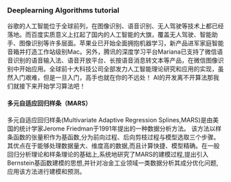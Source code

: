 ### Deeplearning Algorithms tutorial
谷歌的人工智能位于全球前列，在图像识别、语音识别、无人驾驶等技术上都已经落地。而百度实质意义上扛起了国内的人工智能的大旗，覆盖无人驾驶、智能助手、图像识别等许多层面。苹果业已开始全面拥抱机器学习，新产品进军家庭智能音箱并打造工作站级别Mac。另外，腾讯的深度学习平台Mariana已支持了微信语音识别的语音输入法、语音开放平台、长按语音消息转文本等产品，在微信图像识别中开始应用。全球前十大科技公司全部发力人工智能理论研究和应用的实现，虽然入门艰难，但是一旦入门，高手也就在你的不远处！
AI的开发离不开算法那我们就接下来开始学习算法吧！


#### 多元自适应回归样条（MARS）
多元自适应回归样条(Multivariate Adaptive Regression Splines,MARS)是由美国的统计学家Jerome Friedman于1991年提出的一种数据分析方法。 该方法以样条函数的张量积作为基函数,分为前向过程、后向剪枝过程与模型选取三个步骤。其优点在于能够处理数据量大、维度高的数据,而且计算快捷、模型精确。在一般回归分析理论和样条理论的基础上,系统地研究了MARS的建模过程,提出引入Bernstein基函数建模的思想,并针对冶金工业领域一类数据分析其成分优化问题,应用该方法进行建模和预测。
